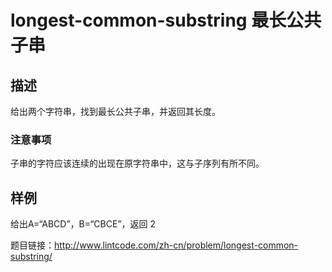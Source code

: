 # longest-common-substring 最长公共子串
## 描述
给出两个字符串，找到最长公共子串，并返回其长度。
### 注意事项
子串的字符应该连续的出现在原字符串中，这与子序列有所不同。
## 样例 
给出A=“ABCD”，B=“CBCE”，返回 2

题目链接：http://www.lintcode.com/zh-cn/problem/longest-common-substring/